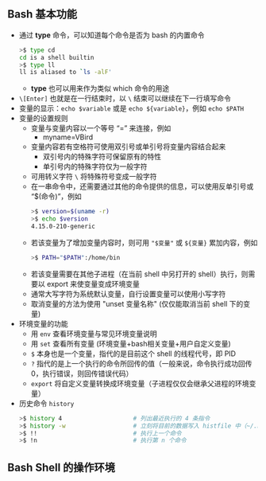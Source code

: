 ## Bash 基本功能

- 通过 **type** 命令，可以知道每个命令是否为 bash 的内置命令
  ```bash
  >$ type cd
  cd is a shell builtin
  >$ type ll
  ll is aliased to `ls -alF'
  ```
  - **type** 也可以用来作为类似 which 命令的用途
- `\[Enter]` 也就是在一行结束时，以 `\` 结束可以继续在下一行填写命令
- 变量的显示：`echo $variable` 或是 `echo ${variable}`，例如 `echo $PATH`
- 变量的设置规则
  - 变量与变量内容以一个等号 “=” 来连接，例如
    - myname=VBird
  - 变量内容若有空格符可使用双引号或单引号将变量内容结合起来
    - 双引号内的特殊字符可保留原有的特性
    - 单引号内的特殊字符仅为一般字符
  - 可用转义字符 `\` 将特殊符号变成一般字符
  - 在一串命令中，还需要通过其他的命令提供的信息，可以使用反单引号或 “$(命令)”，例如
    ```bash
    >$ version=$(uname -r)
    >$ echo $version
    4.15.0-210-generic
    ```
  - 若该变量为了增加变量内容时，则可用 `"$变量"` 或 `${变量}` 累加内容，例如
    ```bash
    >$ PATH="$PATH":/home/bin
    ```
  - 若该变量需要在其他子进程（在当前 shell 中另打开的 shell）执行，则需要以 export 来使变量变成环境变量
  - 通常大写字符为系统默认变量，自行设置变量可以使用小写字符
  - 取消变量的方法为使用 "unset 变量名称" (仅仅能取消当前 shell 下的变量)
- 环境变量的功能
  - 用 `env` 查看环境变量与常见环境变量说明
  - 用 `set` 查看所有变量 (环境变量+bash相关变量+用户自定义变量)
  - `$` 本身也是一个变量，指代的是目前这个 shell 的线程代号，即 PID
  - `?` 指代的是上一个执行的命令所回传的值（一般来说，命令执行成功回传 0，执行错误，则回传错误代码）
  - `export` 将自定义变量转换成环境变量（子进程仅仅会继承父进程的环境变量）
- 历史命令 `history`
  ```bash
  >$ history 4                    # 列出最近执行的 4 条指令
  >$ history -w                   # 立刻将目前的数据写入 histfile 中（~/.bash_history）
  >$ !!                           # 执行上一个命令
  >$ !n                           # 执行第 n 个命令
  ```

## Bash Shell 的操作环境



